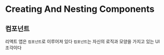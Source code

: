 # Creating And Nesting Components

## 컴포넌트

리액트 앱은 `컴포넌트`로 이루어져 있다
`컴포넌트`는 자신의 로직과 모양을 가지고 있는 UI 조각이다

<!--stackedit_data:
eyJoaXN0b3J5IjpbMTE3MzkxMDQ0NF19
-->
